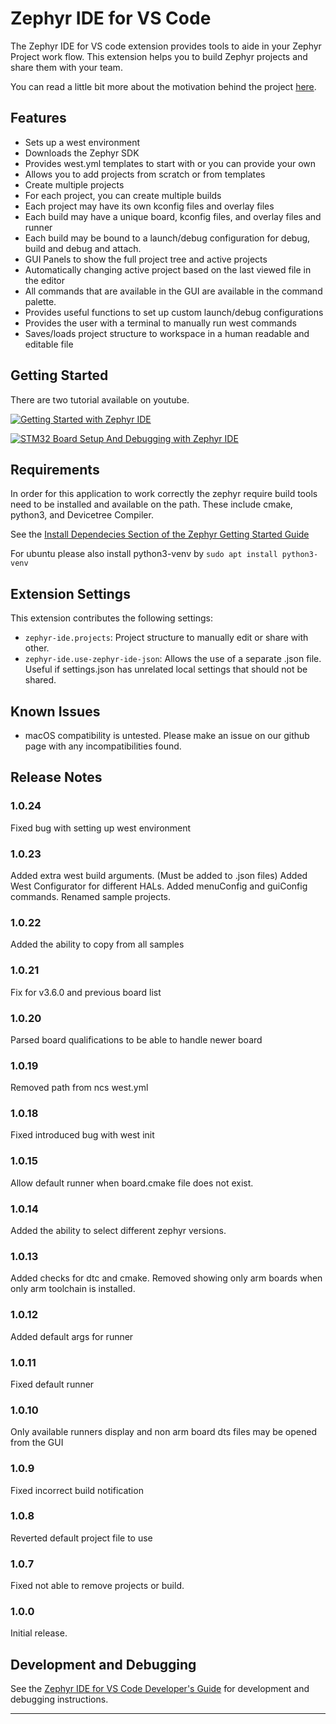 #  Zephyr IDE for VS Code

The Zephyr IDE for VS code extension provides tools to aide in your Zephyr Project work flow. This extension helps you to build Zephyr projects and share them with your team.

You can read a little bit more about the motivation behind the project [here](https://mylonics.com/blog/zephyr-ide-for-vscode/).

## Features
  - Sets up a west environment
  - Downloads the Zephyr SDK
  - Provides west.yml templates to start with or you can provide your own
  - Allows you to add projects from scratch or from templates
  - Create multiple projects
  - For each project, you can create multiple builds
  - Each project may have its own kconfig files and overlay files
  - Each build may have a unique board, kconfig files, and overlay files and runner
  - Each build may be bound to a launch/debug configuration for debug, build and debug and attach.
  - GUI Panels to show the full project tree and active projects
  - Automatically changing active project based on the last viewed file in the editor
  - All commands that are available in the GUI are available in the command palette.
  - Provides useful functions to set up custom launch/debug configurations
  - Provides the user with a terminal to manually run west commands
  - Saves/loads project structure to workspace in a human readable and editable file


## Getting Started
There are two tutorial available on youtube.

[![Getting Started with Zephyr IDE](https://mylonics.com/assets/images/zephyr-ide/getting_started_thumbnail.png)](https://www.youtube.com/watch?v=Asfolnh9kqM&t "Getting Started with Zephyr IDE")

[![STM32 Board Setup And Debugging with Zephyr IDE](https://mylonics.com/assets/images/zephyr-ide/board_setup_thumbnail.png)](https://www.youtube.com/watch?v=TXcTzyswBMQ)

## Requirements

In order for this application to work correctly the zephyr require build tools need to be installed and available on the path. These include cmake, python3, and Devicetree Compiler. 

See the [Install Dependecies Section of the Zephyr Getting Started Guide](https://docs.zephyrproject.org/latest/develop/getting_started/index.html#install-dependencies)

For ubuntu please also install python3-venv by ```sudo apt install python3-venv```

## Extension Settings

This extension contributes the following settings:

* `zephyr-ide.projects`: Project structure to manually edit or share with other.
* `zephyr-ide.use-zephyr-ide-json`: Allows the use of a separate .json file. Useful if settings.json has unrelated local settings that should not be shared.

## Known Issues

* macOS compatibility is untested. Please make an issue on our github page with any incompatibilities found.

## Release Notes
### 1.0.24

Fixed bug with setting up west environment

### 1.0.23

Added extra west build arguments. (Must be added to .json files)
Added West Configurator for different HALs.
Added menuConfig and guiConfig commands.
Renamed sample projects.

### 1.0.22

Added the ability to copy from all samples

### 1.0.21

Fix for v3.6.0 and previous board list

### 1.0.20

Parsed board qualifications to be able to handle newer board

### 1.0.19

Removed path from ncs west.yml

### 1.0.18

Fixed introduced bug with west init

### 1.0.15

Allow default runner when board.cmake file does not exist.

### 1.0.14

Added the ability to select different zephyr versions.

### 1.0.13

Added checks for dtc and cmake. Removed showing only arm boards when only arm toolchain is installed.

### 1.0.12

Added default args for runner

### 1.0.11

Fixed default runner

### 1.0.10

Only available runners display and non arm board dts files may be opened from the GUI

### 1.0.9

Fixed incorrect build notification

### 1.0.8

Reverted default project file to use

### 1.0.7

Fixed not able to remove projects or build.

### 1.0.0

Initial release.

## Development and Debugging

See the [Zephyr IDE for VS Code Developer's Guide](developer-guide.md) for development and debugging instructions.

---
